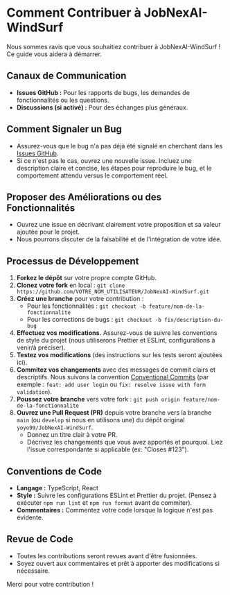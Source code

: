 # Comment Contribuer à JobNexAI-WindSurf

Nous sommes ravis que vous souhaitiez contribuer à JobNexAI-WindSurf ! Ce guide vous aidera à démarrer.

## Canaux de Communication

*   **Issues GitHub :** Pour les rapports de bugs, les demandes de fonctionnalités ou les questions.
*   **Discussions (si activé) :** Pour des échanges plus généraux.

## Comment Signaler un Bug

*   Assurez-vous que le bug n'a pas déjà été signalé en cherchant dans les [Issues GitHub](https://github.com/yoyo99/JobNexAI-WindSurf/issues).
*   Si ce n'est pas le cas, ouvrez une nouvelle issue. Incluez une description claire et concise, les étapes pour reproduire le bug, et le comportement attendu versus le comportement réel.

## Proposer des Améliorations ou des Fonctionnalités

*   Ouvrez une issue en décrivant clairement votre proposition et sa valeur ajoutée pour le projet.
*   Nous pourrons discuter de la faisabilité et de l'intégration de votre idée.

## Processus de Développement

1.  **Forkez le dépôt** sur votre propre compte GitHub.
2.  **Clonez votre fork** en local : `git clone https://github.com/VOTRE_NOM_UTILISATEUR/JobNexAI-WindSurf.git`
3.  **Créez une branche** pour votre contribution :
    *   Pour les fonctionnalités : `git checkout -b feature/nom-de-la-fonctionnalite`
    *   Pour les corrections de bugs : `git checkout -b fix/description-du-bug`
4.  **Effectuez vos modifications.** Assurez-vous de suivre les conventions de style du projet (nous utiliserons Prettier et ESLint, configurations à venir/à préciser).
5.  **Testez vos modifications** (des instructions sur les tests seront ajoutées ici).
6.  **Commitez vos changements** avec des messages de commit clairs et descriptifs. Nous suivons la convention [Conventional Commits](https://www.conventionalcommits.org/) (par exemple : `feat: add user login` ou `fix: resolve issue with form validation`).
7.  **Poussez votre branche** vers votre fork : `git push origin feature/nom-de-la-fonctionnalite`
8.  **Ouvrez une Pull Request (PR)** depuis votre branche vers la branche `main` (ou `develop` si nous en utilisons une) du dépôt original `yoyo99/JobNexAI-WindSurf`.
    *   Donnez un titre clair à votre PR.
    *   Décrivez les changements que vous avez apportés et pourquoi. Liez l'issue correspondante si applicable (ex: "Closes #123").

## Conventions de Code

*   **Langage :** TypeScript, React
*   **Style :** Suivre les configurations ESLint et Prettier du projet. (Pensez à exécuter `npm run lint` et `npm run format` avant de commiter).
*   **Commentaires :** Commentez votre code lorsque la logique n'est pas évidente.

## Revue de Code

*   Toutes les contributions seront revues avant d'être fusionnées.
*   Soyez ouvert aux commentaires et prêt à apporter des modifications si nécessaire.

Merci pour votre contribution !
